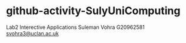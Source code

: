 # github-activity-SulyUniComputing
Lab2 Interective Applications
Suleman Vohra
G20962581
svohra3@uclan.ac.uk
